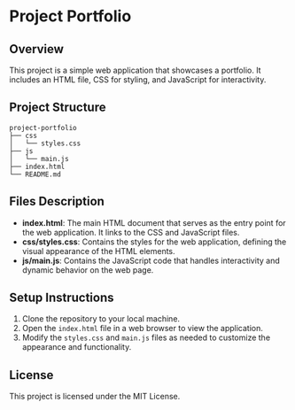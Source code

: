 # Project Portfolio

## Overview
This project is a simple web application that showcases a portfolio. It includes an HTML file, CSS for styling, and JavaScript for interactivity.

## Project Structure
```
project-portfolio
├── css
│   └── styles.css
├── js
│   └── main.js
├── index.html
└── README.md
```

## Files Description
- **index.html**: The main HTML document that serves as the entry point for the web application. It links to the CSS and JavaScript files.
- **css/styles.css**: Contains the styles for the web application, defining the visual appearance of the HTML elements.
- **js/main.js**: Contains the JavaScript code that handles interactivity and dynamic behavior on the web page.

## Setup Instructions
1. Clone the repository to your local machine.
2. Open the `index.html` file in a web browser to view the application.
3. Modify the `styles.css` and `main.js` files as needed to customize the appearance and functionality.

## License
This project is licensed under the MIT License.